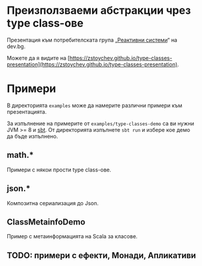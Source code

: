# Преизползваеми абстракции чрез type class-ове

Презентация към потребителската група „[Реактивни системи](http://dev.bg/groups/reactive-programming/)“ на dev.bg.

Можете да я видите на [https://zstoychev.github.io/type-classes-presentation](https://zstoychev.github.io/type-classes-presentation).

# Примери

В директорията `examples` може да намерите различни примери към презентацията.

За изпълнение на примерите от `examples/type-classes-demo` са ви нужни JVM >= 8 и [sbt](http://www.scala-sbt.org/).
От директорията изпълнете `sbt run` и избере кое демо да бъде изпълнено.

## math.*

Примери с някои прости type class-ове.

## json.*

Композитна сериализация до Json.

## ClassMetainfoDemo

Пример с метаинформацията на Scala за класове.

## TODO: примери с ефекти, Монади, Апликативи
